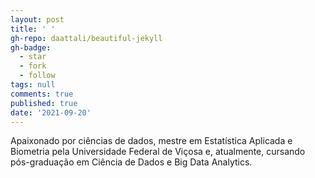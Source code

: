 ```yaml
---
layout: post
title: ' '
gh-repo: daattali/beautiful-jekyll
gh-badge:
  - star
  - fork
  - follow
tags: null
comments: true
published: true
date: '2021-09-20'
---
```


Apaixonado por ciências de dados, mestre em Estatística Aplicada e Biometria pela Universidade Federal de Viçosa e, atualmente, cursando pós-graduação em Ciência de Dados e Big Data Analytics.
